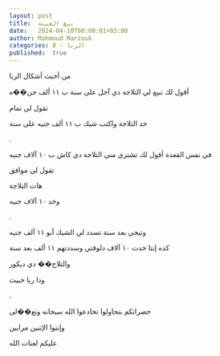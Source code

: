 ```yaml
---
layout: post
title:  بيع العينة
date:   2024-04-10T00:00:01+03:00
author: Mahmoud Marzouk
categories: 8 - الربا
published:  true
---
```

من أخبث أشكال الربا

أقول لك تبيع لي التلاجة دي آجل على سنة ب ١١ ألف جن��ه

تقول لي تمام

خد التلاجة واكتب شيك ب ١١ ألف جنيه على سنة

.

في نفس القعدة أقول لك تشتري مني التلاجة دي كاش ب ١٠ آلاف
جنيه

تقول لي موافق

هات التلاجة

وخد ١٠ آلاف جنيه

.

وتيجي بعد سنة تسدد لي الشيك أبو ١١ ألف جنيه

كده إنتا خدت ١٠ آلاف دلوقتي وسددتهم ١١ ألف بعد سنة

والتلاج�� دي ديكور

ودا ربا خبيث

.

حضراتكم بتحاولوا تخادعوا الله سبحانه وتع��لى

وإنتوا الإتنين مرابين

عليكم لعنات الله
